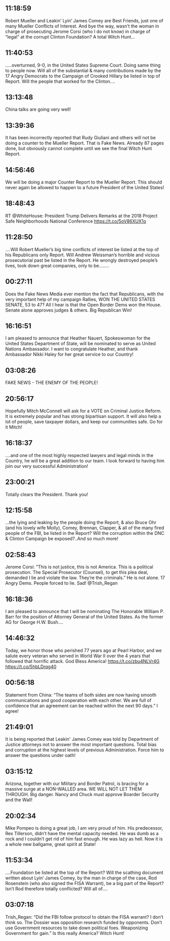 ## 11:18:59
Robert Mueller and Leakin’ Lyin’ James Comey are Best Friends, just one of many Mueller Conflicts of Interest. And bye the way, wasn’t the woman in charge of prosecuting Jerome Corsi (who I do not know) in charge of “legal” at the corrupt Clinton Foundation? A total Witch Hunt...
## 11:40:53
.....overturned, 9-0, in the United States Supreme Court. Doing same thing to people now. Will all of the substantial &amp; many contributions made by the 17 Angry Democrats to the Campaign of Crooked Hillary be listed in top of Report. Will the people that worked for the Clinton....
## 13:13:48
China talks are going very well!
## 13:39:36
It has been incorrectly reported that Rudy Giuliani and others will not be doing a counter to the Mueller Report. That is Fake News. Already 87 pages done, but obviously cannot complete until we see the final Witch Hunt Report.
## 14:56:46
We will be doing a major Counter Report to the Mueller Report. This should never again be allowed to happen to a future President of the United States!
## 18:48:43
RT @WhiteHouse: President Trump Delivers Remarks at the 2018 Project Safe Neighborhoods National Conference https://t.co/5oV86XUX1o
## 11:28:50
....Will Robert Mueller’s big time conflicts of interest be listed at the top of his Republicans only Report. Will Andrew Weissman’s horrible and vicious prosecutorial past be listed in the Report. He wrongly destroyed people’s lives, took down great companies, only to be........
## 00:27:11
Does the Fake News Media ever mention the fact that Republicans, with the very important help of my campaign Rallies, WON THE UNITED STATES SENATE, 53 to 47? All I hear is that the Open Border Dems won the House. Senate alone approves judges &amp; others. Big Republican Win!
## 16:16:51
I am pleased to announce that Heather Nauert, Spokeswoman for the United States Department of State, will be nominated to serve as United Nations Ambassador. I want to congratulate Heather, and thank Ambassador Nikki Haley for her great service to our Country!
## 03:08:26
FAKE NEWS - THE ENEMY OF THE PEOPLE!
## 20:56:17
Hopefully Mitch McConnell will ask for a VOTE on Criminal Justice Reform. It is extremely popular and has strong bipartisan support. It will also help a lot of people, save taxpayer dollars, and keep our communities safe. Go for it Mitch!
## 16:18:37
....and one of the most highly respected lawyers and legal minds in the Country, he will be a great addition to our team. I look forward to having him join our very successful Administration!
## 23:00:21
Totally clears the President. Thank you!
## 12:15:58
...the lying and leaking by the people doing the Report, &amp; also Bruce Ohr (and his lovely wife Molly), Comey, Brennan, Clapper, &amp; all of the many fired people of the FBI, be listed in the Report? Will the corruption within the DNC &amp; Clinton Campaign be exposed?..And so much more!
## 02:58:43
Jerome Corsi: ”This is not justice, this is not America. This is a political prosecution. The Special Prosecutor (Counsel), to get this plea deal, demanded I lie and violate the law. They’re the criminals.” He is not alone. 17 Angry Dems. People forced to lie. Sad!  @Trish_Regan
## 16:18:36
I am pleased to announce that I will be nominating The Honorable William P. Barr for the position of Attorney General of the United States. As the former AG for George H.W. Bush....
## 14:46:32
Today, we honor those who perished 77 years ago at Pearl Harbor, and we salute every veteran who served in World War II over the 4 years that followed that horrific attack. God Bless America! https://t.co/zbu4NLVr4G https://t.co/5hbLDrqg40
## 00:56:18
Statement from China: “The teams of both sides are now having smooth communications and good cooperation with each other. We are full of confidence that an agreement can be reached within the next 90 days.” I agree!
## 21:49:01
It is being reported that Leakin' James Comey was told by Department of Justice attorneys not to answer the most important questions. Total bias and corruption at the highest levels of previous Administration. Force him to answer the questions under oath!
## 03:15:12
Arizona, together with our Military and Border Patrol, is bracing for a massive surge at a NON-WALLED area. WE WILL NOT LET THEM THROUGH. Big danger. Nancy and Chuck must approve Boarder Security and the Wall!
## 20:02:34
Mike Pompeo is doing a great job, I am very proud of him. His predecessor, Rex Tillerson, didn’t have the mental capacity needed. He was dumb as a rock and I couldn’t get rid of him fast enough. He was lazy as hell. Now it is a whole new ballgame, great spirit at State!
## 11:53:34
....Foundation be listed at the top of the Report? Will the scathing document written about Lyin’ James Comey, by the man in charge of the case, Rod Rosenstein (who also signed the FISA Warrant), be a big part of the Report? Isn’t Rod therefore totally conflicted? Will all of....
## 03:07:18
Trish_Regan:  “Did the FBI follow protocol to obtain the FISA warrant? I don’t think so. The Dossier was opposition research funded by opponents. Don’t use Government resources to take down political foes. Weaponizing Government for gain.” Is this really America? Witch Hunt!

